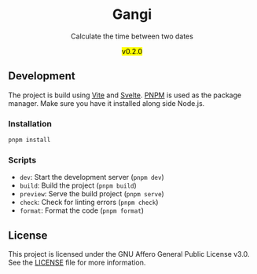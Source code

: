 <div align="center">
<h1>Gangi</h1>
<p>Calculate the time between two dates</p>
<mark>v0.2.0</mark>
</div>

## Development

The project is build using [Vite](https://vite.dev) and [Svelte](https://svelte.dev). [PNPM](https://pnpm.io) is used as the package manager. Make sure you have it installed along side Node.js.

### Installation

```bash
pnpm install
```

### Scripts

- `dev`: Start the development server (`pnpm dev`)
- `build`: Build the project (`pnpm build`)
- `preview`: Serve the build project (`pnpm serve`)
- `check`: Check for linting errors (`pnpm check`)
- `format`: Format the code (`pnpm format`)

## License

This project is licensed under the GNU Affero General Public License v3.0. See the [LICENSE](LICENSE.txt) file for more information.
